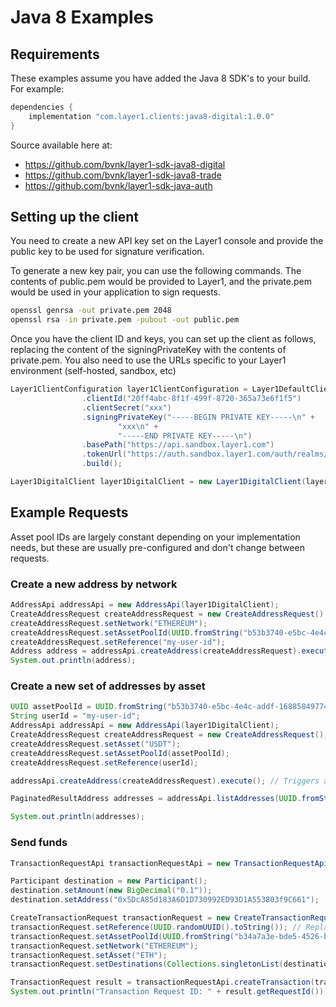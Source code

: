 # Java 8 Examples

## Requirements

These examples assume you have added the Java 8 SDK's to your build. For example:

```groovy
dependencies {
    implementation "com.layer1.clients:java8-digital:1.0.0"
}
```

Source available here at:
* https://github.com/bvnk/layer1-sdk-java8-digital
* https://github.com/bvnk/layer1-sdk-java8-trade
* https://github.com/bvnk/layer1-sdk-java-auth

## Setting up the client

You need to create a new API key set on the Layer1 console and provide the public key to be used for signature verification.

To generate a new key pair, you can use the following commands. The contents of public.pem would be provided to Layer1, and the private.pem would be used in your application to sign requests.

```bash
openssl genrsa -out private.pem 2048
openssl rsa -in private.pem -pubout -out public.pem
```

Once you have the client ID and keys, you can set up the client as follows, replacing the content of the signingPrivateKey with the contents of private.pem. You also need to use the URLs specific to your Layer1 environment (self-hosted, sandbox, etc)

```java
Layer1ClientConfiguration layer1ClientConfiguration = Layer1DefaultClientConfiguration.builder()
                .clientId("20ff4abc-8f1f-499f-8720-365a73e6f1f5")
                .clientSecret("xxx")
                .signingPrivateKey("-----BEGIN PRIVATE KEY-----\n" +
                        "xxx\n" +
                        "-----END PRIVATE KEY-----\n")
                .basePath("https://api.sandbox.layer1.com")
                .tokenUrl("https://auth.sandbox.layer1.com/auth/realms/bvnk/protocol/openid-connect/token")
                .build();

Layer1DigitalClient layer1DigitalClient = new Layer1DigitalClient(layer1ClientConfiguration);
```

## Example Requests

Asset pool IDs are largely constant depending on your implementation needs, but these are usually pre-configured and don't change between requests.

### Create a new address by network

```java
AddressApi addressApi = new AddressApi(layer1DigitalClient);
CreateAddressRequest createAddressRequest = new CreateAddressRequest();
createAddressRequest.setNetwork("ETHEREUM");
createAddressRequest.setAssetPoolId(UUID.fromString("b53b3740-e5bc-4e4c-addf-168858497741"));
createAddressRequest.setReference("my-user-id");
Address address = addressApi.createAddress(createAddressRequest).execute();
System.out.println(address);
```

### Create a new set of addresses by asset

```java
UUID assetPoolId = UUID.fromString("b53b3740-e5bc-4e4c-addf-168858497741");
String userId = "my-user-id";
AddressApi addressApi = new AddressApi(layer1DigitalClient);
CreateAddressRequest createAddressRequest = new CreateAddressRequest();
createAddressRequest.setAsset("USDT");
createAddressRequest.setAssetPoolId(assetPoolId);
createAddressRequest.setReference(userId);

addressApi.createAddress(createAddressRequest).execute(); // Triggers an async request to create new addresses for all supported chains

PaginatedResultAddress addresses = addressApi.listAddresses(UUID.fromString(assetPoolId), 0, 10).q(String.format("reference:%s", userId)).execute();

System.out.println(addresses);

```

### Send funds

```java
TransactionRequestApi transactionRequestApi = new TransactionRequestApi(layer1DigitalClient);

Participant destination = new Participant();
destination.setAmount(new BigDecimal("0.1"));
destination.setAddress("0x5DcA85d183A6D1D730992ED93D1A553803f9C661");

CreateTransactionRequest transactionRequest = new CreateTransactionRequest();
transactionRequest.setReference(UUID.randomUUID().toString()); // Replace with a unique reference for idempotency
transactionRequest.setAssetPoolId(UUID.fromString("b34a7a3e-bde5-4526-bf3b-b03c8e894fb0"));
transactionRequest.setNetwork("ETHEREUM");
transactionRequest.setAsset("ETH");
transactionRequest.setDestinations(Collections.singletonList(destination));

TransactionRequest result = transactionRequestApi.createTransaction(transactionRequest).execute();
System.out.println("Transaction Request ID: " + result.getRequestId());

```